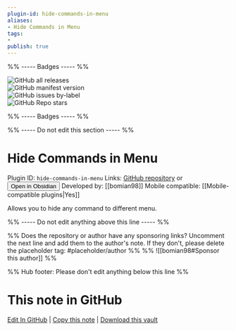 ```yaml
---
plugin-id: hide-commands-in-menu
aliases:
- Hide Commands in Menu
tags: 
- 
publish: true
---
```


%% ----- Badges ----- %%

![GitHub all releases](https://img.shields.io/github/downloads/bomian98/obsidian-hide-commands-in-menu/total?color=573E7A&logo=github&style=for-the-badge)   
![GitHub manifest version](https://img.shields.io/github/manifest-json/v/bomian98/obsidian-hide-commands-in-menu?color=573E7A&logo=github&style=for-the-badge)   
![GitHub issues by-label](https://img.shields.io/github/issues/bomian98/obsidian-hide-commands-in-menu/help%20wanted?color=573E7A&logo=github&style=for-the-badge)   
![GitHub Repo stars](https://img.shields.io/github/stars/bomian98/obsidian-hide-commands-in-menu?color=573E7A&logo=github&style=for-the-badge)

%% ----- Badges ----- %%

%% ----- Do not edit this section ----- %%

# Hide Commands in Menu

Plugin ID: `hide-commands-in-menu`
Links: [GitHub repository](https://github.com/bomian98/obsidian-hide-commands-in-menu) or [<button id=HH>Open in Obsidian</button>](obsidian://show-plugin?id=hide-commands-in-menu)
Developed by: [[bomian98]]
Mobile compatible: [[Mobile-compatible plugins|Yes]]

Allows you to hide any command to different menu.

%% ----- Do not edit anything above this line ----- %% 

%% Does the repository or author have any sponsoring links? Uncomment the next line and add them to the author's note. If they don't, please delete the placeholder tag: #placeholder/author %%
%% ![[bomian98#Sponsor this author]] %%

%% Hub footer: Please don't edit anything below this line %%

# This note in GitHub

<span class="git-footer">[Edit In GitHub](https://github.dev/obsidian-community/obsidian-hub/blob/main/02%20-%20Community%20Expansions/02.05%20All%20Community%20Expansions/Plugins/hide-commands-in-menu.md "git-hub-edit-note") | [Copy this note](https://raw.githubusercontent.com/obsidian-community/obsidian-hub/main/02%20-%20Community%20Expansions/02.05%20All%20Community%20Expansions/Plugins/hide-commands-in-menu.md "git-hub-copy-note") | [Download this vault](https://github.com/obsidian-community/obsidian-hub/archive/refs/heads/main.zip "git-hub-download-vault") </span>
